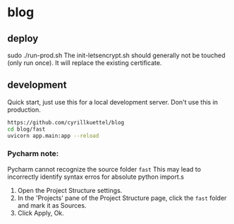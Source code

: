 # blog

## deploy
sudo ./run-prod.sh
The init-letsencrypt.sh should generally not be touched (only run once). 
It will replace the existing certificate.


## development
Quick start, just use this for a local development server. Don't use this in production.

```bash
https://github.com/cyrillkuettel/blog
cd blog/fast
uvicorn app.main:app --reload
```
### Pycharm note:
Pycharm cannot recognize the source folder `fast`
This may lead to incorrectly identify syntax erros for absolute python import.s

1) Open the Project Structure settings.
2) In the 'Projects' pane of the Project Structure page, click the `fast` folder and mark it as Sources.
3) Click Apply, Ok.
